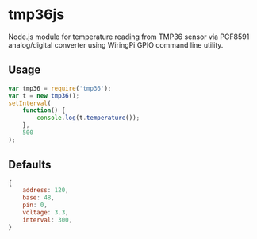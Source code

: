 tmp36js
=======

Node.js module for temperature reading from TMP36 sensor via PCF8591 analog/digital converter using WiringPi GPIO command line utility.

Usage
-----
```javascript
var tmp36 = require('tmp36');  
var t = new tmp36();  
setInterval(  
	function() {  
		console.log(t.temperature());  
	},  
	500  
);
```

Defaults
--------
```javascript
{  
	address: 120,  
	base: 48,  
	pin: 0,  
	voltage: 3.3,  
	interval: 300,  
}
```
